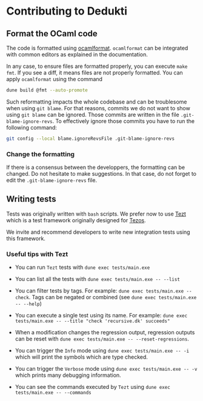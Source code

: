 # Contributing to Dedukti

## Format the OCaml code

The code is formatted using
[ocamlformat](https://github.com/ocaml-ppx/ocamlformat/).
`ocamlformat` can be integrated with common editors as explained in
the documentation.

In any case, to ensure files are formatted properly, you can execute
`make fmt`. If you see a diff, it means files are not properly
formatted. You can apply `ocamlformat` using the command

```bash
dune build @fmt --auto-promote
```

Such reformatting impacts the whole codebase and can be troublesome
when using `git blame`. For that reasons, commits we do not want to
show using `git blame` can be ignored. Those commits are written in
the file `.git-blame-ignore-revs`. To effectively ignore those commits
you have to run the following command:

```bash
git config --local blame.ignoreRevsFile .git-blame-ignore-revs
```

### Change the formatting

If there is a consensus between the developpers, the formatting can be
changed. Do not hesitate to make suggestions. In that case, do not
forget to edit the `.git-blame-ignore-revs` file.

## Writing tests

Tests was originally written with `bash` scripts. We prefer now to use
[Tezt](https://tezos.gitlab.io/developer/tezt.html?highlight=tezt)
which is a test framework originally designed for
[Tezos](https://tezos.gitlab.io).

We invite and recommend developers to write new integration tests
using this framework.

### Useful tips with Tezt

- You can run `Tezt` tests with `dune exec tests/main.exe`

- You can list all the tests with `dune exec tests/main.exe -- --list`

- You can filter tests by tags. For example: `dune exec tests/main.exe -- check`.
  Tags can be negated or combined (see `dune exec tests/main.exe -- --help`)

- You can execute a single test using its name. For example:
  `dune exec tests/main.exe -- --title "check 'recursive.dk' succeeds"`

- When a modification changes the regression output, regression outputs can be reset with 
  `dune exec tests/main.exe -- --reset-regressions`.

- You can trigger the `Info` mode using `dune exec tests/main.exe -- -i`
  which will print the symbols which are type checked.

- You can trigger the `Verbose` mode using `dune exec tests/main.exe -- -v`
   which prints many debugging information.

- You can see the commands executed by `Tezt` using `dune exec tests/main.exe -- --commands`
